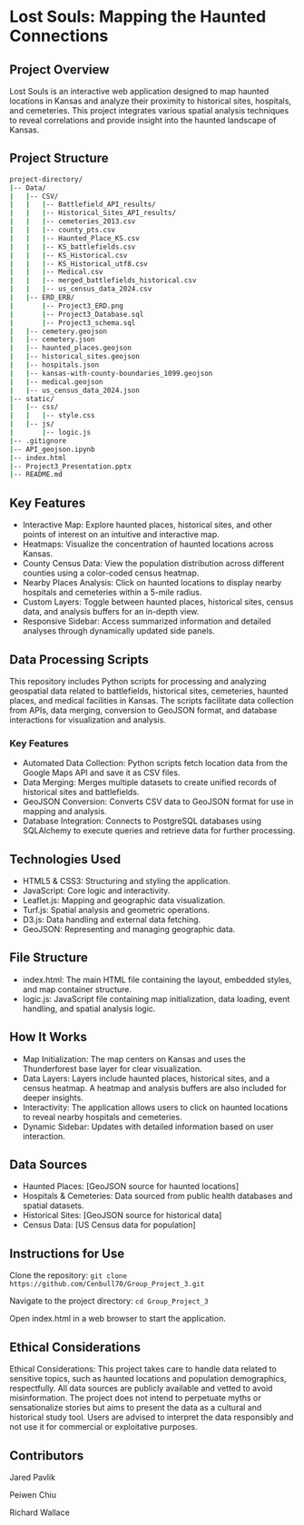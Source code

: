 # Lost Souls: Mapping the Haunted Connections
## Project Overview
Lost Souls is an interactive web application designed to map haunted locations in Kansas and analyze their proximity to historical sites, hospitals, and cemeteries. This project integrates various spatial analysis techniques to reveal correlations and provide insight into the haunted landscape of Kansas.

## Project Structure
```bash
project-directory/
|-- Data/
|   |-- CSV/
|   |   |-- Battlefield_API_results/
|   |   |-- Historical_Sites_API_results/
|   |   |-- cemeteries_2013.csv
|   |   |-- county_pts.csv
|   |   |-- Haunted_Place_KS.csv
|   |   |-- KS_battlefields.csv
|   |   |-- KS_Historical.csv
|   |   |-- KS_Historical_utf8.csv
|   |   |-- Medical.csv
|   |   |-- merged_battlefields_historical.csv
|   |   |-- us_census_data_2024.csv
|   |-- ERD_ERB/
|       |-- Project3_ERD.png
|       |-- Project3_Database.sql
|       |-- Project3_schema.sql
|   |-- cemetery.geojson
|   |-- cemetery.json
|   |-- haunted_places.geojson
|   |-- historical_sites.geojson
|   |-- hospitals.json
|   |-- kansas-with-county-boundaries_1099.geojson
|   |-- medical.geojson
|   |-- us_census_data_2024.json
|-- static/
|   |-- css/
|   |   |-- style.css
|   |-- js/
|       |-- logic.js
|-- .gitignore
|-- API_geojson.ipynb
|-- index.html
|-- Project3_Presentation.pptx
|-- README.md
```


## Key Features
- Interactive Map: Explore haunted places, historical sites, and other points of interest on an intuitive and interactive map.
- Heatmaps: Visualize the concentration of haunted locations across Kansas.
- County Census Data: View the population distribution across different counties using a color-coded census heatmap.
- Nearby Places Analysis: Click on haunted locations to display nearby hospitals and cemeteries within a 5-mile radius.
- Custom Layers: Toggle between haunted places, historical sites, census data, and analysis buffers for an in-depth view.
- Responsive Sidebar: Access summarized information and detailed analyses through dynamically updated side panels.

## Data Processing Scripts
This repository includes Python scripts for processing and analyzing geospatial data related to battlefields, historical sites, cemeteries, haunted places, and medical facilities in Kansas. The scripts facilitate data collection from APIs, data merging, conversion to GeoJSON format, and database interactions for visualization and analysis.

### Key Features
- Automated Data Collection: Python scripts fetch location data from the Google Maps API and save it as CSV files.
- Data Merging: Merges multiple datasets to create unified records of historical sites and battlefields.
- GeoJSON Conversion: Converts CSV data to GeoJSON format for use in mapping and analysis.
- Database Integration: Connects to PostgreSQL databases using SQLAlchemy to execute queries and retrieve data for further processing.


## Technologies Used
- HTML5 & CSS3: Structuring and styling the application.
- JavaScript: Core logic and interactivity.
- Leaflet.js: Mapping and geographic data visualization.
- Turf.js: Spatial analysis and geometric operations.
- D3.js: Data handling and external data fetching.
- GeoJSON: Representing and managing geographic data.

## File Structure
- index.html: The main HTML file containing the layout, embedded styles, and map container structure.
- logic.js: JavaScript file containing map initialization, data loading, event handling, and spatial analysis logic.

## How It Works
- Map Initialization: The map centers on Kansas and uses the Thunderforest base layer for clear visualization.
- Data Layers: Layers include haunted places, historical sites, and a census heatmap. A heatmap and analysis buffers are also included for deeper insights.
- Interactivity: The application allows users to click on haunted locations to reveal nearby hospitals and cemeteries.
- Dynamic Sidebar: Updates with detailed information based on user interaction.

## Data Sources
- Haunted Places: [GeoJSON source for haunted locations]
- Hospitals & Cemeteries: Data sourced from public health databases and spatial datasets.
- Historical Sites: [GeoJSON source for historical data]
- Census Data: [US Census data for population]

## Instructions for Use
Clone the repository:
``git clone https://github.com/Cenbull70/Group_Project_3.git``

Navigate to the project directory:
``cd Group_Project_3``

Open index.html in a web browser to start the application.



## Ethical Considerations
Ethical Considerations: This project takes care to handle data related to sensitive topics, such as haunted locations and population demographics, respectfully. All data sources are publicly available and vetted to avoid misinformation. The project does not intend to perpetuate myths or sensationalize stories but aims to present the data as a cultural and historical study tool. Users are advised to interpret the data responsibly and not use it for commercial or exploitative purposes.

## Contributors
Jared Pavlik

Peiwen Chiu

Richard Wallace
